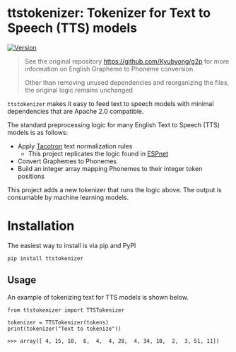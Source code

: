 # ttstokenizer: Tokenizer for Text to Speech (TTS) models

[![Version](https://img.shields.io/github/release/neuml/ttstokenizer.svg?style=flat&color=success)](https://github.com/neuml/ttstokenizer/releases)

> See the original repository https://github.com/Kyubyong/g2p for more information on English Grapheme to Phoneme conversion.
>
> Other than removing unused dependencies and reorganizing the files, the original logic remains unchanged

`ttstokenizer` makes it easy to feed text to speech models with minimal dependencies that are Apache 2.0 compatible.

The standard preprocessing logic for many English Text to Speech (TTS) models is as follows:

- Apply [Tacotron](https://github.com/keithito/tacotron) text normalization rules
  - This project replicates the logic found in [ESPnet](https://github.com/espnet/espnet_tts_frontend)
- Convert Graphemes to Phonemes
- Build an integer array mapping Phonemes to their integer token positions

This project adds a new tokenizer that runs the logic above. The output is consumable by machine learning models.

# Installation

The easiest way to install is via pip and PyPI

```
pip install ttstokenizer
```

## Usage

An example of tokenizing text for TTS models is shown below.

```
from ttstokenizer import TTSTokenizer

tokenizer = TTSTokenizer(tokens)
print(tokenizer("Text to tokenize"))

>>> array([ 4, 15, 10,  6,  4,  4, 28,  4, 34, 10,  2,  3, 51, 11])
```
